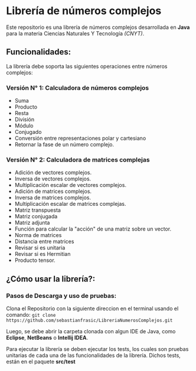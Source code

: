 # Librería de números complejos

Este repositorio es una librería de números complejos desarrollada en  **Java** para la materia Ciencias Naturales Y Tecnología *(CNYT)*.

## Funcionalidades:

La librería debe soporta las siguientes operaciones entre números complejos:

### Versión N° 1: Calculadora de números complejos

* Suma
* Producto
* Resta
* División
* Módulo
* Conjugado
* Conversión entre representaciones polar y cartesiano
* Retornar la fase de un número complejo.

### Versión N° 2: Calculadora de matrices complejas

* Adición de vectores complejos.
* Inversa de vectores complejos.
* Multiplicación escalar de vectores complejos.
* Adición de matrices complejos.
* Inversa de matrices complejos.
* Multiplicación escalar de matrices complejas.
* Matriz transpuesta
* Matriz conjugada
* Matriz adjunta
* Función para calcular la "acción" de una matriz sobre un vector.
* Norma de matrices
* Distancia entre matrices
* Revisar si es unitaria
* Revisar si es Hermitian
* Producto tensor.


## ¿Cómo usar la librería?:

### Pasos de Descarga y uso de pruebas:

Clona el Repositorio con la siguiente direccion en el terminal usando el comando:
``` git clone https://github.com/sebastianfrasic/LibreriaNumerosComplejos.git ```

Luego, se debe abrir la carpeta clonada con algun IDE de Java, como **Eclipse**, **NetBeans** o **Intellij IDEA**.

Para ejecutar la librería se deben ejecutar los tests, los cuales son pruebas unitarias de cada una de las funcionalidades de la librería.
Dichos tests, están en el paquete __**src/test**__
